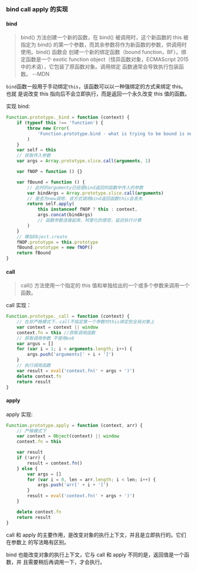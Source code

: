 ### bind call apply 的实现

#### bind

> bind() 方法创建一个新的函数，在 bind() 被调用时，这个新函数的 this 被指定为
> bind() 的第一个参数，而其余参数将作为新函数的参数，供调用时使用。bind() 函数会
> 创建一个新的绑定函数（bound function，BF）。绑定函数是一个 exotic function
> object（怪异函数对象，ECMAScript 2015 中的术语），它包装了原函数对象。调用绑定
> 函数通常会导致执行包装函数。 --MDN

`bind`函数一般用于手动绑定`this`，该函数可以以一种强绑定的方式来绑定 this。也就
是说改变 this 指向后不会立即执行，而是返回一个永久改变 this 值的函数。

实现 bind:

```js
Function.prototype._bind = function (context) {
    if (typeof this !== 'function') {
        throw new Error(
            'Function.prototype.bind - what is trying to be bound is not callable'
        )
    }
    var self = this
    // 获取传入参数
    var args = Array.prototype.slice.call(arguments, 1)

    var fNOP = function () {}

    var fBound = function () {
        // 此时的argumenty已经是bind返回的函数中传入的参数
        var bindArgs = Array.prototype.slice.call(arguments)
        // 是否为new调用，该方式调用bind返回函数this会丢失
        return self.apply(
            this instanceof fNOP ? this : context,
            args.concat(bindArgs)
            // 函数参数连接起来，柯里化的感觉，延迟执行计算
        )
    }
    // 模拟Object.create
    fNOP.prototype = this.prototype
    fBound.prototype = new fNOP()
    return fBound
}
```

#### call

> call() 方法使用一个指定的 this 值和单独给出的一个或多个参数来调用一个函数。

call 实现：

```js
Function.prototype._call = function (context) {
    // 在非严格模式下，call不指定第一个参数时this绑定到全局对象上
    var context = context || window
    context.fn = this //获取调用函数
    // 获取调用参数 不使用es6
    var argus = []
    for (var i = 1; i < arguments.length; i++) {
        args.push('arguments[' + i + ']')
    }
    // 执行调用函数
    var result = eval('context.fn(' + args + ')')
    delete context.fn
    return result
}
```

#### apply

apply 实现:

```js
Function.prototype.apply = function (context, arr) {
    // 严格模式下
    var context = Object(context) || window
    context.fn = this

    var result
    if (!arr) {
        result = context.fn()
    } else {
        var args = []
        for (var i = 0, len = arr.length; i < len; i++) {
            args.push('arr[' + i + ']')
        }
        result = eval('context.fn(' + args + ')')
    }

    delete context.fn
    return result
}
```

call 和 apply 的主要作用，是改变对象的执行上下文，并且是立即执行的。它们在参数上
的写法略有区别。

bind 也能改变对象的执行上下文，它与 call 和 apply 不同的是，返回值是一个函数，并
且需要稍后再调用一下，才会执行。
